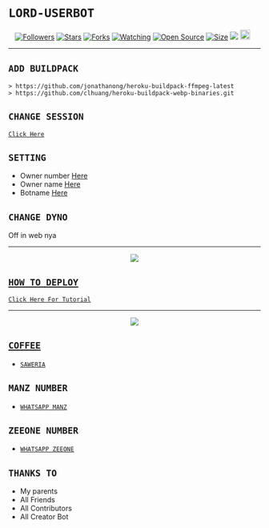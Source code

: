 # ```LORD-USERBOT```
<p align="center">
<a href="https://github.com/zeeoneofc/followers"><img title="Followers" src="https://img.shields.io/github/followers/zeeoneofc?color=red&style=flat-square"></a>
<a href="https://github.com/zeeoneofc/LordUserb0t3/stargazers/"><img title="Stars" src="https://img.shields.io/github/stars/zeeoneofc/LordUserb0t3?color=blue&style=flat-square"></a>
<a href="https://github.com/zeeoneofc/LordUserb0t3/network/members"><img title="Forks" src="https://img.shields.io/github/forks/zeeoneofc/LordUserb0t3?color=red&style=flat-square"></a>
<a href="https://github.com/zeeoneofc/LordUserb0t3/watchers"><img title="Watching" src="https://img.shields.io/github/watchers/zeeoneofc/LordUserb0t3?label=Watchers&color=blue&style=flat-square"></a>
<a href="https://github.com/zeeoneofc/LordUserb0t3"><img title="Open Source" src="https://badges.frapsoft.com/os/v2/open-source.svg?v=103"></a>
<a href="https://github.com/zeeoneofc/LordUserb0t3/"><img title="Size" src="https://img.shields.io/github/repo-size/zeeoneofc/Alphabot7?style=flat-square&color=green"></a>
<a href="https://hits.seeyoufarm.com"><img src="https://hits.seeyoufarm.com/api/count/incr/badge.svg?url=https%3A%2F%2Fgithub.com%2Fzeeoneofc%2FLordUserb0t3&count_bg=%2379C83D&title_bg=%23555555&icon=probot.svg&icon_color=%2300FF6D&title=hits&edge_flat=false"/></a>
<a href="https://github.com/zeeoneofc/LordUserb0t3/graphs/commit-activity"><img height="20" src="https://img.shields.io/badge/Maintained%3F-yes-green.svg"></a>&nbsp;&nbsp;
</p>
<p align='center'>
    </p>

-------

## `ADD BUILDPACK`

```
> https://github.com/jonathanong/heroku-buildpack-ffmpeg-latest
> https://github.com/clhuang/heroku-buildpack-webp-binaries.git
```

## `CHANGE SESSION`

[`Click Here`](https://github.com/zeeoneofc/LordUserb0t3/blob/master/session.json#L1)

## `SETTING`

- Owner number [Here](https://github.com/zeeoneofc/LordUserb0t3/blob/master/settings.json#L1)
- Owner name [Here](https://github.com/zeeoneofc/LordUserb0t3/blob/master/settings.json#L1)
- Botname [Here](https://github.com/zeeoneofc/LordUserb0t3/blob/master/settings.json#L1)

## `CHANGE DYNO`

Off in web nya

----------

<p align="center">
  <a href="https://youtu.be/_CP2_1Yqauo"><img src="https://a.top4top.io/p_20888ybra1.jpg" />
</p>

## ```HOW TO DEPLOY```

[`Click Here For Tutorial`](https://youtu.be/5HgB__wARjM)<br>

----------

<p align="center">
  <a href="https://youtu.be/_CP2_1Yqauo"><img src="https://a.top4top.io/p_2081imvxm1.jpg" />
</p>


## ```COFFEE```

- [`SAWERIA`](https://saweria.co/zeeoneofc)

## ```MANZ NUMBER```

- [`WHATSAPP MANZ`](https://api.whatsapp.com/send?phone=6285624965449)

## ```ZEEONE NUMBER```

- [`WHATSAPP ZEEONE`](https://api.whatsapp.com/send?phone=62887435047326)

## `THANKS TO`

- My parents
- All Friends
- All Contributors
- All Creator Bot
